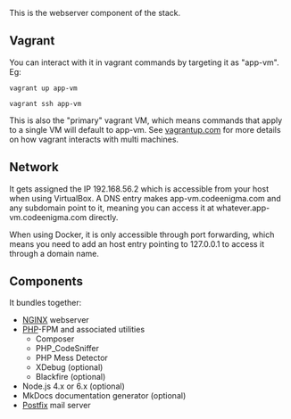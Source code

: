 This is the webserver component of the stack.

## Vagrant

You can interact with it in vagrant commands by targeting it as "app-vm". Eg:

```vagrant up app-vm```

```vagrant ssh app-vm```

This is also the "primary" vagrant VM, which means commands that apply to a single VM will default to app-vm. See [vagrantup.com](https://www.vagrantup.com/docs/multi-machine/#controlling-multiple-machines) for more details on how vagrant interacts with multi machines.

## Network

It gets assigned the IP 192.168.56.2 which is accessible from your host when using VirtualBox. 
A DNS entry makes app-vm.codeenigma.com and any subdomain point to it, meaning you can access it at whatever.app-vm.codeenigma.com directly. 

When using Docker, it is only accessible through port forwarding, which means you need to add an host entry pointing to 127.0.0.1 to access it through a domain name.

## Components

It bundles together:

- [NGINX](components/nginx.md) webserver
- [PHP](components/php.md)-FPM and associated utilities
    - Composer
    - PHP_CodeSniffer
    - PHP Mess Detector
    - XDebug (optional)
    - Blackfire (optional)
- Node.js 4.x or 6.x (optional)
- MkDocs documentation generator (optional)
- [Postfix](components/postfix.md) mail server

